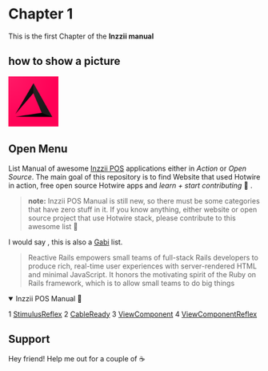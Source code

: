 # Chapter 1
This is the first Chapter of the **Inzzii manual**

## how to show a picture
<img src="Assets/Pictures/play_store_512.png" alt="inzzii logo" width="100"/>

## Open Menu

List Manual of awesome [Inzzii POS](https://www.inzzii.com/) applications either in *Action* or *Open Source*. The main goal of this repository is to find Website that used Hotwire in action, free open source Hotwire apps and *learn + start contributing* 🚀 .

> **note:** Inzzii POS Manual is still new, so there must be some categories that have zero stuff in it. If you know anything, either website or open source project that use Hotwire stack, please contribute to this awesome list 🙏

I would say , this is also a [Gabi](https://arantek.eu) list.
> Reactive Rails empowers small teams of full-stack Rails developers to produce rich, real-time user experiences with server-rendered HTML and minimal JavaScript. It honors the motivating spirit of the Ruby on Rails framework, which is to allow small teams to do big things

<details open>
<summary>Inzzii POS Manual 🚀</summary>

1 [StimulusReflex](https://www.arantek.eu)
2 [CableReady](https://www.arantek.eu)
3 [ViewComponent](https://www.arantek.eu)
4 [ViewComponentReflex](https://www.arantek.eu)


</details>

## Support
Hey friend! Help me out for a couple of ☕️